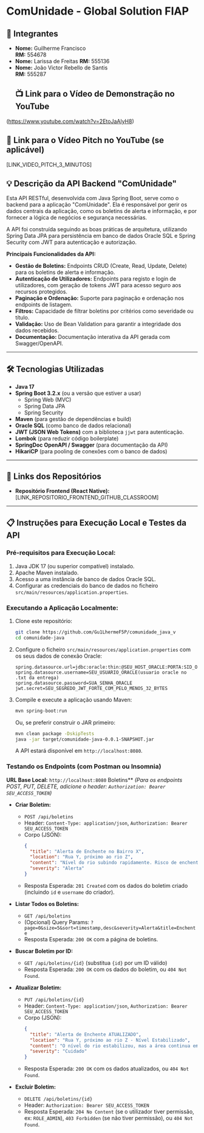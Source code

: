 #   ComUnidade - Global Solution FIAP 
## 👥 Integrantes

- **Nome:** Guilherme Francisco   
  **RM:** 554678 
- **Nome:** Larissa de Freitas
  **RM:** 555136
- **Nome:** João Victor Rebello de Santis  
  **RM:** 555287
  ## 📺 Link para o Vídeo de Demonstração no YouTube

(https://www.youtube.com/watch?v=2EtoJaAlyH8)

## 🎤 Link para o Vídeo Pitch no YouTube (se aplicável)

[LINK_VIDEO_PITCH_3_MINUTOS]

## 💡 Descrição da API Backend "ComUnidade"

Esta API RESTful, desenvolvida com Java Spring Boot, serve como o backend para a aplicação "ComUnidade". Ela é responsável por gerir os dados centrais da aplicação, como os boletins de alerta e informação, e por fornecer a lógica de negócios e segurança necessárias.

A API foi construída seguindo as boas práticas de arquitetura, utilizando Spring Data JPA para persistência em banco de dados Oracle SQL e Spring Security com JWT para autenticação e autorização.

**Principais Funcionalidades da API:**

* **Gestão de Boletins:** Endpoints CRUD (Create, Read, Update, Delete) para os boletins de alerta e informação.
* **Autenticação de Utilizadores:** Endpoints para registo e login de utilizadores, com geração de tokens JWT para acesso seguro aos recursos protegidos.
* **Paginação e Ordenação:** Suporte para paginação e ordenação nos endpoints de listagem.
* **Filtros:** Capacidade de filtrar boletins por critérios como severidade ou título.
* **Validação:** Uso de Bean Validation para garantir a integridade dos dados recebidos.
* **Documentação:** Documentação interativa da API gerada com Swagger/OpenAPI.

---

## 🛠️ Tecnologias Utilizadas

* **Java 17**
* **Spring Boot 3.2.x** (ou a versão que estiver a usar)
    * Spring Web (MVC)
    * Spring Data JPA
    * Spring Security
* **Maven** (para gestão de dependências e build)
* **Oracle SQL** (como banco de dados relacional)
* **JWT (JSON Web Tokens)** com a biblioteca `jjwt` para autenticação.
* **Lombok** (para reduzir código boilerplate)
* **SpringDoc OpenAPI / Swagger** (para documentação da API)
* **HikariCP** (para pooling de conexões com o banco de dados)

---

## 🔗 Links dos Repositórios

* **Repositório Frontend (React Native):** [LINK_REPOSITORIO_FRONTEND_GITHUB_CLASSROOM]

---

## 📋 Instruções para Execução Local e Testes da API

### Pré-requisitos para Execução Local:

1.  Java JDK 17 (ou superior compatível) instalado.
2.  Apache Maven instalado.
3.  Acesso a uma instância de banco de dados Oracle SQL.
4.  Configurar as credenciais do banco de dados no ficheiro `src/main/resources/application.properties`.

### Executando a Aplicação Localmente:

1.  Clone este repositório:
    ```bash
    git clone https://github.com/Gu1LhermeF5P/comunidade_java_v
    cd comunidade-java 
    ```
2.  Configure o ficheiro `src/main/resources/application.properties` com os seus dados de conexão Oracle:
    ```properties
    spring.datasource.url=jdbc:oracle:thin:@SEU_HOST_ORACLE:PORTA:SID_OU_SERVICE_NAME
    spring.datasource.username=SEU_USUARIO_ORACLE(usuario oracle no .txt da entrega)
    spring.datasource.password=SUA_SENHA_ORACLE
    jwt.secret=SEU_SEGREDO_JWT_FORTE_COM_PELO_MENOS_32_BYTES
    ```
3.  Compile e execute a aplicação usando Maven:
    ```bash
    mvn spring-boot:run
    ```
    Ou, se preferir construir o JAR primeiro:
    ```bash
    mvn clean package -DskipTests
    java -jar target/comunidade-java-0.0.1-SNAPSHOT.jar 
    ```
    A API estará disponível em `http://localhost:8080`.

### Testando os Endpoints (com Postman ou Insomnia)

**URL Base Local:** `http://localhost:8080`
Boletins**
   *(Para os endpoints POST, PUT, DELETE, adicione o header: `Authorization: Bearer SEU_ACCESS_TOKEN`)*

* **Criar Boletim:**
    * `POST /api/boletins`
    * Header: `Content-Type: application/json`, `Authorization: Bearer SEU_ACCESS_TOKEN`
    * Corpo (JSON):
        ```json
        {
          "title": "Alerta de Enchente no Bairro X",
          "location": "Rua Y, próximo ao rio Z",
          "content": "Nível do rio subindo rapidamente. Risco de enchente iminente.",
          "severity": "Alerta"
        }
        ```
    * Resposta Esperada: `201 Created` com os dados do boletim criado (incluindo `id` e `username` do criador).

* **Listar Todos os Boletins:**
    * `GET /api/boletins`
    * (Opcional) Query Params: `?page=0&size=5&sort=timestamp,desc&severity=Alerta&title=Enchente`
    * Resposta Esperada: `200 OK` com a página de boletins.

* **Buscar Boletim por ID:**
    * `GET /api/boletins/{id}` (substitua `{id}` por um ID válido)
    * Resposta Esperada: `200 OK` com os dados do boletim, ou `404 Not Found`.

* **Atualizar Boletim:**
    * `PUT /api/boletins/{id}`
    * Header: `Content-Type: application/json`, `Authorization: Bearer SEU_ACCESS_TOKEN`
    * Corpo (JSON):
        ```json
        {
          "title": "Alerta de Enchente ATUALIZADO",
          "location": "Rua Y, próximo ao rio Z - Nível Estabilizado",
          "content": "O nível do rio estabilizou, mas a área continua em observação.",
          "severity": "Cuidado"
        }
        ```
    * Resposta Esperada: `200 OK` com os dados atualizados, ou `404 Not Found`.

* **Excluir Boletim:**
    * `DELETE /api/boletins/{id}`
    * Header: `Authorization: Bearer SEU_ACCESS_TOKEN`
    * Resposta Esperada: `204 No Content` (se o utilizador tiver permissão, ex: `ROLE_ADMIN`), `403 Forbidden` (se não tiver permissão), ou `404 Not Found`.
